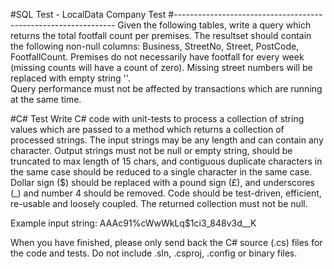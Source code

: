 #SQL Test - LocalData Company Test
#---------------------------------------------------------------
Given the following tables, write a query which returns the total 
footfall count per premises. The resultset should contain the 
following non-null columns: Business, StreetNo, Street, PostCode, 
FootfallCount. Premises do not necessarily have footfall for 
every week (missing counts will have a count of zero). 
Missing street numbers will be replaced with empty string ''.  
Query performance must not be affected by transactions 
which are running at the same time.


#C# Test
Write C# code with unit-tests to process a collection of string values 
which are passed to a method which returns a collection of processed strings. 
The input strings may be any length and can contain any character. 
Output strings must not be null or empty string, should be truncated 
to max length of 15 chars, and contiguous duplicate characters in the 
same case should  be reduced to a single character in the same case. 
Dollar sign ($) should be replaced with a pound sign (£), 
and underscores (_) and number 4 should be removed. Code should be test-driven, 
efficient, re-usable and loosely coupled. The returned collection must not be null.

Example input string:  AAAc91%cWwWkLq$1ci3_848v3d__K

When you have finished, please only send back the C# source (.cs) files for the code and tests. Do not include .sln, .csproj, .config or binary files.

